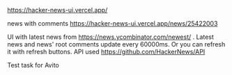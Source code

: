 https://hacker-news-ui.vercel.app/

news with comments https://hacker-news-ui.vercel.app/news/25422003

UI with latest news from https://news.ycombinator.com/newest/ .
Latest news and news' root comments update every 60000ms. Or you can refresh it with refresh buttons. API used https://github.com/HackerNews/API

Test task for Avito
